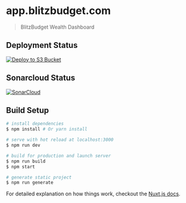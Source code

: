 # app.blitzbudget.com

> BlitzBudget Wealth Dashboard

## Deployment Status

[![Deploy to S3 Bucket](https://github.com/BlitzBudget/app.blitzbudget.com/actions/workflows/deploy.yml/badge.svg)](https://github.com/BlitzBudget/app.blitzbudget.com/actions/workflows/deploy.yml)

## Sonarcloud Status

[![SonarCloud](https://sonarcloud.io/images/project_badges/sonarcloud-white.svg)](https://sonarcloud.io/summary/new_code?id=BlitzBudget_app.blitzbudget.com)

## Build Setup

``` bash
# install dependencies
$ npm install # Or yarn install

# serve with hot reload at localhost:3000
$ npm run dev

# build for production and launch server
$ npm run build
$ npm start

# generate static project
$ npm run generate
```

For detailed explanation on how things work, checkout the [Nuxt.js docs](https://github.com/nuxt/nuxt.js).

